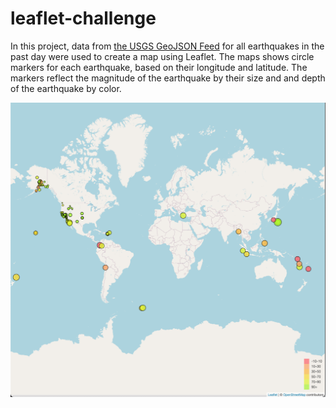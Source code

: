 # leaflet-challenge

In this project,
data from [the USGS GeoJSON Feed](https://earthquake.usgs.gov/earthquakes/feed/v1.0/geojson.php) for all earthquakes in the past day were used to create a map using Leaflet. The maps shows circle markers for each earthquake, based on their longitude and latitude. The markers reflect the magnitude of the earthquake by their size and and depth of the earthquake by color.

![Map Visual](Images/MapScreenshot.png "Screenshot of Map")
